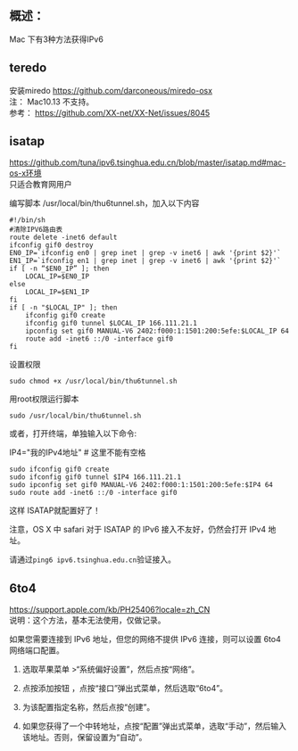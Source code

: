 ## 概述：
 Mac 下有3种方法获得IPv6


## teredo
安装miredo https://github.com/darconeous/miredo-osx  
注： Mac10.13 不支持。  
参考： https://github.com/XX-net/XX-Net/issues/8045

## isatap
https://github.com/tuna/ipv6.tsinghua.edu.cn/blob/master/isatap.md#mac-os-x环境  
只适合教育网用户  

编写脚本 /usr/local/bin/thu6tunnel.sh，加入以下内容
```
#!/bin/sh 
#清除IPV6路由表 
route delete -inet6 default  
ifconfig gif0 destroy
EN0_IP=`ifconfig en0 | grep inet | grep -v inet6 | awk '{print $2}'` 
EN1_IP=`ifconfig en1 | grep inet | grep -v inet6 | awk '{print $2}'`  
if [ -n “$EN0_IP” ]; then 
    LOCAL_IP=$EN0_IP 
else 
    LOCAL_IP=$EN1_IP 
fi  
if [ -n "$LOCAL_IP" ]; then 
    ifconfig gif0 create
    ifconfig gif0 tunnel $LOCAL_IP 166.111.21.1 
    ipconfig set gif0 MANUAL-V6 2402:f000:1:1501:200:5efe:$LOCAL_IP 64
    route add -inet6 ::/0 -interface gif0
fi
```
设置权限

`sudo chmod +x /usr/local/bin/thu6tunnel.sh`

用root权限运行脚本

`sudo /usr/local/bin/thu6tunnel.sh`

或者，打开终端，单独输入以下命令:

IP4="我的IPv4地址"  # 这里不能有空格
```
sudo ifconfig gif0 create
sudo ifconfig gif0 tunnel $IP4 166.111.21.1
sudo ipconfig set gif0 MANUAL-V6 2402:f000:1:1501:200:5efe:$IP4 64
sudo route add -inet6 ::/0 -interface gif0
```

这样 ISATAP就配置好了！

注意，OS X 中 safari 对于 ISATAP 的 IPv6 接入不友好，仍然会打开 IPv4 地址。

 请通过`ping6 ipv6.tsinghua.edu.cn`验证接入。


## 6to4
https://support.apple.com/kb/PH25406?locale=zh_CN  
说明：这个方法，基本无法使用，仅做记录。  

如果您需要连接到 IPv6 地址，但您的网络不提供 IPv6 连接，则可以设置 6to4 网络端口配置。

1. 选取苹果菜单 >“系统偏好设置”，然后点按“网络”。

1. 点按添加按钮 ，点按“接口”弹出式菜单，然后选取“6to4”。

1. 为该配置指定名称，然后点按“创建”。

1. 如果您获得了一个中转地址，点按“配置”弹出式菜单，选取“手动”，然后输入该地址。否则，保留设置为“自动”。
